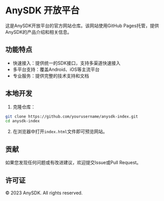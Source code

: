 # AnySDK 开放平台

这是AnySDK开放平台的官方网站仓库。该网站使用GitHub Pages托管，提供AnySDK的产品介绍和相关信息。

## 功能特点

- 快速接入：提供统一的SDK接口，支持多渠道快速接入
- 多平台支持：覆盖Android、iOS等主流平台
- 专业服务：提供完整的技术支持和文档

## 本地开发

1. 克隆仓库：
```bash
git clone https://github.com/yourusername/anysdk-index.git
cd anysdk-index
```

2. 在浏览器中打开`index.html`文件即可预览网站。

## 贡献

如果您发现任何问题或有改进建议，欢迎提交Issue或Pull Request。

## 许可证

© 2023 AnySDK. All rights reserved.